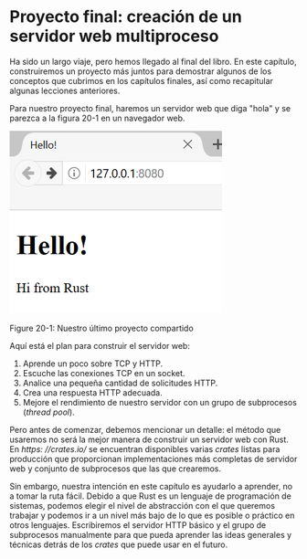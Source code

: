 # Proyecto final: creación de un servidor web multiproceso

Ha sido un largo viaje, pero hemos llegado al final del libro. En este capítulo, construiremos un proyecto más juntos para demostrar algunos de los conceptos que cubrimos en los capítulos finales, así como recapitular algunas lecciones anteriores.

Para nuestro proyecto final, haremos un servidor web que diga "hola" y se parezca a la figura 20-1 en un navegador web.

![hello from rust](img/trpl20-01.png)

<span class="caption">Figure 20-1: Nuestro último proyecto compartido</span>

Aquí está el plan para construir el servidor web:

1. Aprende un poco sobre TCP y HTTP.
2. Escuche las conexiones TCP en un socket.
3. Analice una pequeña cantidad de solicitudes HTTP.
4. Crea una respuesta HTTP adecuada.
5. Mejore el rendimiento de nuestro servidor con un grupo de subprocesos
 (*thread pool*).

Pero antes de comenzar, debemos mencionar un detalle: el método que usaremos
no será la mejor manera de construir un servidor web con Rust. En *https:
//crates.io/* se encuentran disponibles varias *crates* listas para
producción que proporcionan implementaciones más completas de servidor web y
conjunto de subprocesos que las que crearemos.

Sin embargo, nuestra intención en este capítulo es ayudarlo a aprender, no a
tomar la ruta fácil. Debido a que Rust es un lenguaje de programación de
sistemas, podemos elegir el nivel de abstracción con el que queremos trabajar
y podemos ir a un nivel más bajo de lo que es posible o práctico en otros
lenguajes. Escribiremos el servidor HTTP básico y el grupo de subprocesos
manualmente para que pueda aprender las ideas generales y técnicas detrás de
los *crates* que puede usar en el futuro.
